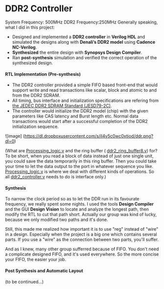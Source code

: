 # DDR2 Controller
System Frequency: 500MHz
DDR2 Frequency:250MHz
Generally speaking, what I did in this project:
- Designed and implemented a <b>DDR2 controller</b> in <b>Verilog HDL</b> and simulated the designs along with <b>Denali’s DDR2 model</b> using <b>Cadence NC-Verilog</b>. 
- <b>Synthesized</b> the entire design with <b>Synopsys Design Compiler</b>. 
- Ran <b>post-synthesis</b> simulation and verified the correct operation of the synthesized design.

#### RTL Implementation (Pre-synthesis)
- The DDR2 controller provided a simple FIFO based front-end that would support write and read transactions like scalar, block and atomic to and from the DDR2 SDRAM.
- All timing, bus interface and initialization specifications are refering from [the JEDEC DDR2 SDRAM Standard (JESD79-2C)](http://www.micron.com/~/media/documents/products/data-sheet/dram/ddr2/512mbddr2.pdf).
- The controller would initialize the DDR2 model (chip) with the given parameters like CAS latency and Burst length etc. Normal data transactions would start after a successful completion of the DDR2 initialization sequence.

![image] (https://dl.dropboxusercontent.com/s/il4y5c0wc0xtiod/ddr.png?dl=0) <br />


(What are [Processing_logic.v](https://github.com/CWang24/DDR2_Controller/blob/master/Processing_logic.v) and the ring buffer ( [ddr2_ring_buffer8.v](https://github.com/CWang24/DDR2_Controller/blob/master/ddr2_ring_buffer8.v)) for?<br />
To be short, when you read a block of data instead of just one single unit, you could save the data temporarily in this ring buffer. Then you could take your time to let the data output to the port in whatever sequence you like.<br /> [Processing_logic.v](https://github.com/CWang24/DDR2_Controller/blob/master/Processing_logic.v) is where we deal with different kinds of operations. So all [ddr2_controller.v](https://github.com/CWang24/DDR2_Controller/blob/master/ddr2_controller.v) needs to do is interface only.)

#### Synthesis
To narrow the clock period so as to let the DDR run in its favourate frequency, we really spent some nights. 
I used the tools <b>Design Compiler</b> and the GUI <b>Design Vision</b> to locate and analyze the longest path, then modify the RTL to cut that path short. Actually our group was kind of lucky, because we only modified two paths and it's done.  <br />

Still, this made me realized how important it is to use "reg" instead of "wire" in a design. Especially when the project is a big one which contains several parts. If you use a "wire" as the connection between two parts, you'll suffer.

And as I knew, many other group sufferred because of FIFO. You don't need a complicate designed FIFO, and it's used everywhere. So the more concise your FIFO, the easier your job.

#### Post Synthesis and Automatic Layout

(to be continued...)

